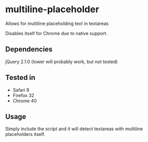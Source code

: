 # multiline-placeholder
Allows for multiline placeholding text in textareas

Disables itself for Chrome due to native support.

## Dependencies
jQuery 2.1.0 (lower will probably work, but not tested)

## Tested in
- Safari 8
- Firefox 32
- Chrome 40

## Usage
Simply include the script and it will detect textareas with multiline placeholders itself.
